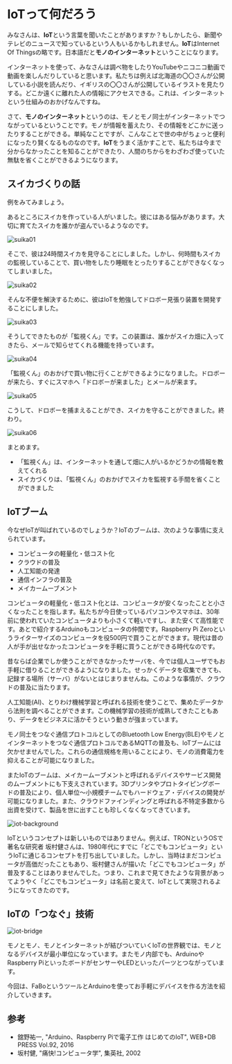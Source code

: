 # IoTって何だろう

みなさんは、**IoT**という言葉を聞いたことがありますか？もしかしたら、新聞やテレビのニュースで知っているという人もいるかもしれません。**IoT**はInternet Of Thingsの略です。日本語だと**モノのインターネット**ということになります。

インターネットを使って、みなさんは調べ物をしたりYouTubeやニコニコ動画で動画を楽しんだりしていると思います。私たちは例えば北海道の〇〇さんが公開している小説を読んだり、イギリスの〇〇さんが公開しているイラストを見たりする。どこか遠くに離れた人の情報にアクセスできる。これは、インターネットという仕組みのおかげなんですね。

さて、**モノのインターネット**というのは、モノとモノ同士がインターネットでつながっているということです。モノが情報を蓄えたり、その情報をどこかに送ったりすることができる。単純なことですが、こんなことで世の中がちょっと便利になったり賢くなるものなのです。**IoT**をうまく活かすことで、私たちは今まで分からなかったことを知ることができたり、人間のちからをわざわざ使っていた無駄を省くことができるようになります。

## スイカづくりの話

例をみてみましょう。

あるところにスイカを作っている人がいました。彼にはある悩みがあります。大切に育てたスイカを誰かが盗んでいるようなのです。

![suika01](img/suika01.png)

そこで、彼は24時間スイカを見守ることにしました。しかし、何時間もスイカの監視していることで、買い物をしたり睡眠をとったりすることができなくなってしまいました。

![suika02](img/suika02.png)

そんな不便を解決するために、彼はIoTを勉強してドロボー見張り装置を開発することにしました。

![suika03](img/suika03.png)

そうしてできたものが「監視くん」です。この装置は、誰かがスイカ畑に入ってきたら、メールで知らせてくれる機能を持っています。

![suika04](img/suika04.png)

「監視くん」のおかげで買い物に行くことができるようになりました。ドロボーが来たら、すぐにスマホへ「ドロボーが来ました」とメールが来ます。

![suika05](img/suika05.png)

こうして、ドロボーを捕まえることができ、スイカを守ることができました。終わり。

![suika06](img/suika06.png)

まとめます。

* 「監視くん」は、インターネットを通して畑に人がいるかどうかの情報を教えてくれる
* スイカづくりは、「監視くん」のおかげでスイカを監視する手間を省くことができました

## IoTブーム

今なぜIoTが叫ばれているのでしょうか？IoTのブームは、次のような事情に支えられています。

* コンピュータの軽量化・低コスト化
* クラウドの普及
* 人工知能の発達
* 通信インフラの普及
* メイカームーブメント

コンピュータの軽量化・低コスト化とは、コンピュータが安くなったことと小さくなったことを指します。私たちが今日使っているパソコンやスマホは、30年前に使われていたコンピュータよりも小さくて軽いですし、また安くて高性能です。あとで紹介するArduinoもコンピュータの仲間です。Raspberry Pi Zeroというライターサイズのコンピュータを役500円で買うことができます。現代は昔の人が手が出せなかったコンピュータを手軽に買うことができる時代なのです。

昔ならば企業でしか使うことができなかったサーバを、今では個人ユーザでもお手軽に借りることができるようになりました。せっかくデータを収集できても、記録する場所（サーバ）がないとはじまりませんね。このような事情が、クラウドの普及に当たります。

人工知能(AI)、とりわけ機械学習と呼ばれる技術を使うことで、集めたデータから法則を調べることができます。この機械学習の技術が成熟してきたこともあり、データをビジネスに活かそうという動きが強まっています。

モノ同士をつなぐ通信プロトコルとしてのBluetooth Low Energy(BLE)やモノとインターネットをつなぐ通信プロトコルであるMQTTの普及も、IoTブームには欠かせませんでした。これらの通信規格を用いることにより、モノの消費電力を抑えることが可能になりました。

またIoTのブームは、メイカームーブメントと呼ばれるデバイスやサービス開発のムーブメントにも下支えされています。3Dプリンタやプロトタイピングボードの普及により、個人単位〜小規模チームでもハードウェア・デバイスの開発が可能になりました。また、クラウドファインディングと呼ばれる不特定多数から出資を受けて、製品を世に出すことも珍しくなくなってきています。

![iot-background](img/iot-background.png)

IoTというコンセプトは新しいものではありません。例えば、TRONというOSで著名な研究者 坂村健さんは、1980年代にすでに「どこでもコンピュータ」というIoTに通じるコンセプトを打ち出していました。しかし、当時はまだコンピュータが高価だったこともあり、坂村健さんが描いた「どこでもコンピュータ」が普及することはありませんでした。つまり、これまで見てきたような背景があってようやく「どこでもコンピュータ」は名前と変えて、IoTとして実現されるようになってきたのです。

## IoTの「つなぐ」技術

![iot-bridge](img/iot-bridge.png)

モノとモノ、モノとインターネットが結びついていくIoTの世界観では、モノとなるデバイスが最小単位になっています。またモノ内部でも、ArduinoやRaspberry PiといったボードがセンサーやLEDといったパーツとつながっています。

今回は、FaBoというツールとArduinoを使ってお手軽にデバイスを作る方法を紹介していきます。

## 参考

* 舘野祐一, "Arduino、Raspberry Piで電子工作 はじめてのIoT", WEB+DB PRESS Vol.92, 2016
* 坂村健, "痛快!コンピュータ学", 集英社, 2002
